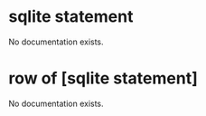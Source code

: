 # sqlite statement

No documentation exists.

# row of [sqlite statement]

No documentation exists.
